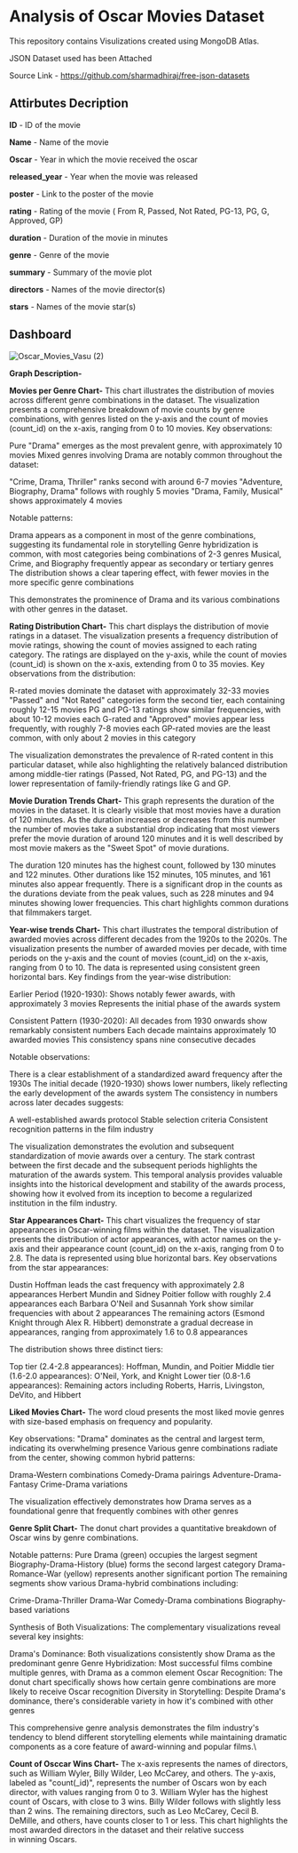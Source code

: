 # Analysis of Oscar Movies Dataset

This repository contains Visulizations created using MongoDB Atlas.

JSON Dataset used has been Attached

Source Link - https://github.com/sharmadhiraj/free-json-datasets

## Attirbutes Decription

**ID** - ID of the movie

**Name** - Name of the movie

**Oscar** - Year in which the movie received the oscar

**released_year** - Year when the movie was released

**poster** - Link to the poster of the movie

**rating** - Rating of the movie ( From R, Passed, Not Rated, PG-13, PG, G, Approved, GP)

**duration** - Duration of the movie in minutes

**genre** - Genre of the movie

**summary** - Summary of the movie plot

**directors** - Names of the movie director(s)

**stars** - Names of the movie star(s)

## Dashboard

![Oscar_Movies_Vasu (2)](https://github.com/user-attachments/assets/da4982a0-04ca-4412-bc51-28a2746261ad)


**Graph Description-**

**Movies per Genre Chart-** This chart illustrates the distribution of movies across different genre combinations in the dataset.
The visualization presents a comprehensive breakdown of movie counts by genre combinations, with genres listed on the y-axis and the count of movies (count_id) on the x-axis, ranging from 0 to 10 movies.
Key observations:

Pure "Drama" emerges as the most prevalent genre, with approximately 10 movies
Mixed genres involving Drama are notably common throughout the dataset:

"Crime, Drama, Thriller" ranks second with around 6-7 movies
"Adventure, Biography, Drama" follows with roughly 5 movies
"Drama, Family, Musical" shows approximately 4 movies

Notable patterns:

Drama appears as a component in most of the genre combinations, suggesting its fundamental role in storytelling
Genre hybridization is common, with most categories being combinations of 2-3 genres
Musical, Crime, and Biography frequently appear as secondary or tertiary genres
The distribution shows a clear tapering effect, with fewer movies in the more specific genre combinations

This demonstrates the prominence of Drama and its various combinations with other genres in the dataset.

**Rating Distribution Chart-** This chart displays the distribution of movie ratings in a dataset.
The visualization presents a frequency distribution of movie ratings, showing the count of movies assigned to each rating category. The ratings are displayed on the y-axis, while the count of movies (count_id) is shown on the x-axis, extending from 0 to 35 movies.
Key observations from the distribution:

R-rated movies dominate the dataset with approximately 32-33 movies
"Passed" and "Not Rated" categories form the second tier, each containing roughly 12-15 movies
PG and PG-13 ratings show similar frequencies, with about 10-12 movies each
G-rated and "Approved" movies appear less frequently, with roughly 7-8 movies each
GP-rated movies are the least common, with only about 2 movies in this category

The visualization demonstrates the prevalence of R-rated content in this particular dataset, while also highlighting the relatively balanced distribution among middle-tier ratings (Passed, Not Rated, PG, and PG-13) and the lower representation of family-friendly ratings like G and GP.

**Movie Duration Trends Chart-** This graph represents the duration of the movies in the dataset. It is clearly visible that most movies have a duration of 120 minutes. As the duration increases or decreases from this number the number of movies take a substantial drop indicating that most viewers prefer the movie duration of around 120 minutes and it is well described by most movie makers as the "Sweet Spot" of movie durations.

The duration 120 minutes has the highest count, followed by 130 minutes and 122 minutes.
Other durations like 152 minutes, 105 minutes, and 161 minutes also appear frequently.
There is a significant drop in the counts as the durations deviate from the peak values, such as 228 minutes and 94 minutes showing lower frequencies.
This chart highlights common durations that filmmakers target.

**Year-wise trends Chart-** This chart illustrates the temporal distribution of awarded movies across different decades from the 1920s to the 2020s.
The visualization presents the number of awarded movies per decade, with time periods on the y-axis and the count of movies (count_id) on the x-axis, ranging from 0 to 10. The data is represented using consistent green horizontal bars.
Key findings from the year-wise distribution:

Earlier Period (1920-1930):
Shows notably fewer awards, with approximately 3 movies
Represents the initial phase of the awards system

Consistent Pattern (1930-2020):
All decades from 1930 onwards show remarkably consistent numbers
Each decade maintains approximately 10 awarded movies
This consistency spans nine consecutive decades

Notable observations:

There is a clear establishment of a standardized award frequency after the 1930s
The initial decade (1920-1930) shows lower numbers, likely reflecting the early development of the awards system
The consistency in numbers across later decades suggests:

A well-established awards protocol
Stable selection criteria
Consistent recognition patterns in the film industry

The visualization demonstrates the evolution and subsequent standardization of movie awards over a century. The stark contrast between the first decade and the subsequent periods highlights the maturation of the awards system.
This temporal analysis provides valuable insights into the historical development and stability of the awards process, showing how it evolved from its inception to become a regularized institution in the film industry.

**Star Appearances Chart-** This chart visualizes the frequency of star appearances in Oscar-winning films within the dataset.
The visualization presents the distribution of actor appearances, with actor names on the y-axis and their appearance count (count_id) on the x-axis, ranging from 0 to 2.8. The data is represented using blue horizontal bars.
Key observations from the star appearances:

Dustin Hoffman leads the cast frequency with approximately 2.8 appearances
Herbert Mundin and Sidney Poitier follow with roughly 2.4 appearances each
Barbara O'Neil and Susannah York show similar frequencies with about 2 appearances
The remaining actors (Esmond Knight through Alex R. Hibbert) demonstrate a gradual decrease in appearances, ranging from approximately 1.6 to 0.8 appearances

The distribution shows three distinct tiers:

Top tier (2.4-2.8 appearances): Hoffman, Mundin, and Poitier
Middle tier (1.6-2.0 appearances): O'Neil, York, and Knight
Lower tier (0.8-1.6 appearances): Remaining actors including Roberts, Harris, Livingston, DeVito, and Hibbert

**Liked Movies Chart-** The word cloud presents the most liked movie genres with size-based emphasis on frequency and popularity. 

Key observations:
"Drama" dominates as the central and largest term, indicating its overwhelming presence
Various genre combinations radiate from the center, showing common hybrid patterns:

Drama-Western combinations
Comedy-Drama pairings
Adventure-Drama-Fantasy
Crime-Drama variations

The visualization effectively demonstrates how Drama serves as a foundational genre that frequently combines with other genres

**Genre Split Chart-** The donut chart provides a quantitative breakdown of Oscar wins by genre combinations. 

Notable patterns:
Pure Drama (green) occupies the largest segment
Biography-Drama-History (blue) forms the second largest category
Drama-Romance-War (yellow) represents another significant portion
The remaining segments show various Drama-hybrid combinations including:

Crime-Drama-Thriller
Drama-War
Comedy-Drama combinations
Biography-based variations

Synthesis of Both Visualizations:
The complementary visualizations reveal several key insights:

Drama's Dominance: Both visualizations consistently show Drama as the predominant genre
Genre Hybridization: Most successful films combine multiple genres, with Drama as a common element
Oscar Recognition: The donut chart specifically shows how certain genre combinations are more likely to receive Oscar recognition
Diversity in Storytelling: Despite Drama's dominance, there's considerable variety in how it's combined with other genres

This comprehensive genre analysis demonstrates the film industry's tendency to blend different storytelling elements while maintaining dramatic components as a core feature of award-winning and popular films.\

**Count of Osccar Wins Chart-** The x-axis represents the names of directors, such as William Wyler, Billy Wilder, Leo McCarey, and others.
The y-axis, labeled as "count(_id)", represents the number of Oscars won by each director, with values ranging from 0 to 3.
William Wyler has the highest count of Oscars, with close to 3 wins.
Billy Wilder follows with slightly less than 2 wins.
The remaining directors, such as Leo McCarey, Cecil B. DeMille, and others, have counts closer to 1 or less.
This chart highlights the most awarded directors in the dataset and their relative success in winning Oscars.
